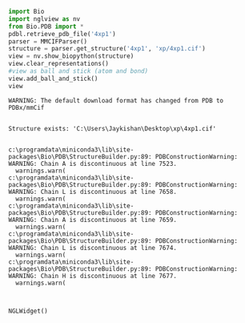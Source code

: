 ```python
import Bio
import nglview as nv 
from Bio.PDB import *
pdbl.retrieve_pdb_file('4xp1')
parser = MMCIFParser()
structure = parser.get_structure('4xp1', 'xp/4xp1.cif')
view = nv.show_biopython(structure)
view.clear_representations()
#view as ball and stick (atom and bond)
view.add_ball_and_stick()
view
```

    WARNING: The default download format has changed from PDB to PDBx/mmCif
    

    Structure exists: 'C:\Users\Jaykishan\Desktop\xp\4xp1.cif' 
    

    c:\programdata\miniconda3\lib\site-packages\Bio\PDB\StructureBuilder.py:89: PDBConstructionWarning: WARNING: Chain A is discontinuous at line 7523.
      warnings.warn(
    c:\programdata\miniconda3\lib\site-packages\Bio\PDB\StructureBuilder.py:89: PDBConstructionWarning: WARNING: Chain L is discontinuous at line 7658.
      warnings.warn(
    c:\programdata\miniconda3\lib\site-packages\Bio\PDB\StructureBuilder.py:89: PDBConstructionWarning: WARNING: Chain A is discontinuous at line 7659.
      warnings.warn(
    c:\programdata\miniconda3\lib\site-packages\Bio\PDB\StructureBuilder.py:89: PDBConstructionWarning: WARNING: Chain L is discontinuous at line 7674.
      warnings.warn(
    c:\programdata\miniconda3\lib\site-packages\Bio\PDB\StructureBuilder.py:89: PDBConstructionWarning: WARNING: Chain H is discontinuous at line 7677.
      warnings.warn(
    


    NGLWidget()

